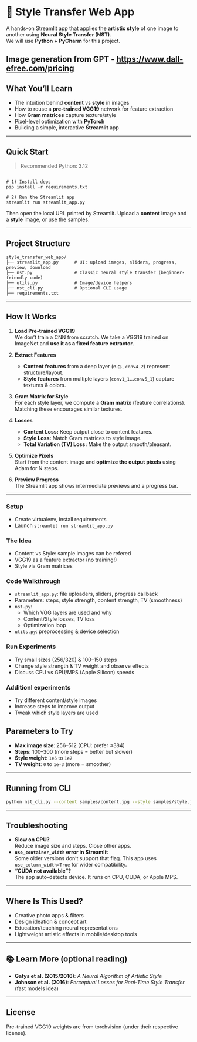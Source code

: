 # 🎨 Style Transfer Web App 

A hands-on Streamlit app that applies the **artistic style** of one image to another using **Neural Style Transfer (NST)**.  
We will use **Python + PyCharm** for this project.

Image generation from GPT - https://www.dall-efree.com/pricing
---

##  What You’ll Learn
- The intuition behind **content** vs **style** in images
- How to reuse a **pre-trained VGG19** network for feature extraction
- How **Gram matrices** capture texture/style
- Pixel-level optimization with **PyTorch**
- Building a simple, interactive **Streamlit** app

---

##  Quick Start

> Recommended Python: 3.12

```

# 1) Install deps 
pip install -r requirements.txt

# 2) Run the Streamlit app
streamlit run streamlit_app.py
```

Then open the local URL printed by Streamlit. Upload a **content** image and a **style** image, or use the samples.

---

##  Project Structure
```
style_transfer_web_app/
├── streamlit_app.py      # UI: upload images, sliders, progress, preview, download
├── nst.py                # Classic neural style transfer (beginner-friendly code)
├── utils.py              # Image/device helpers
├── nst_cli.py            # Optional CLI usage
├── requirements.txt

```

---

##  How It Works 

1. **Load Pre-trained VGG19**  
   We don’t train a CNN from scratch. We take a VGG19 trained on ImageNet and **use it as a fixed feature extractor**.

2. **Extract Features**  
   - **Content features** from a deep layer (e.g., `conv4_2`) represent structure/layout.
   - **Style features** from multiple layers (`conv1_1`…`conv5_1`) capture textures & colors.

3. **Gram Matrix for Style**  
   For each style layer, we compute a **Gram matrix** (feature correlations). Matching these encourages similar textures.

4. **Losses**  
   - **Content Loss:** Keep output close to content features.  
   - **Style Loss:** Match Gram matrices to style image.  
   - **Total Variation (TV) Loss:** Make the output smooth/pleasant.

5. **Optimize Pixels**  
   Start from the content image and **optimize the output pixels** using Adam for N steps.

6. **Preview Progress**  
   The Streamlit app shows intermediate previews and a progress bar.

---

###  Setup
- Create virtualenv, install requirements
- Launch `streamlit run streamlit_app.py`

###  The Idea
- Content vs Style:  sample images can be refered
- VGG19 as a feature extractor (no training!)
- Style via Gram matrices 

###  Code Walkthrough 
- `streamlit_app.py`: file uploaders, sliders, progress callback
- Parameters: steps, style strength, content strength, TV (smoothness)
- `nst.py`: 
  - Which VGG layers are used and why
  - Content/Style losses, TV loss
  - Optimization loop
- `utils.py`: preprocessing & device selection

###  Run Experiments
- Try small sizes (256/320) & 100–150 steps
- Change style strength & TV weight and observe effects
- Discuss CPU vs GPU/MPS (Apple Silicon) speeds

### Additionl experiments
- Try different content/style images
- Increase steps to improve output
- Tweak which style layers are used
  

##  Parameters to Try
- **Max image size**: 256–512 (CPU: prefer ≤384)  
- **Steps**: 100–300 (more steps = better but slower)  
- **Style weight**: `1e5` to `1e7`  
- **TV weight**: `0` to `1e-3` (more = smoother)

---

## Running from CLI 
```bash
python nst_cli.py --content samples/content.jpg --style samples/style.jpg --out stylized.jpg --size 384 --steps 150
```

---

##  Troubleshooting

- **Slow on CPU?**  
  Reduce image size and steps. Close other apps.
- **`use_container_width` error in Streamlit**  
  Some older versions don’t support that flag. This app uses `use_column_width=True` for wider compatibility.
- **“CUDA not available”?**  
  The app auto-detects device. It runs on CPU, CUDA, or Apple MPS.

---

##  Where Is This Used?
- Creative photo apps & filters
- Design ideation & concept art
- Education/teaching neural representations
- Lightweight artistic effects in mobile/desktop tools

---

## 📚 Learn More (optional reading)
- **Gatys et al. (2015/2016)**: *A Neural Algorithm of Artistic Style*
- **Johnson et al. (2016)**: *Perceptual Losses for Real-Time Style Transfer* (fast models idea)

---

##  License
 Pre-trained VGG19 weights are from torchvision (under their respective license).
